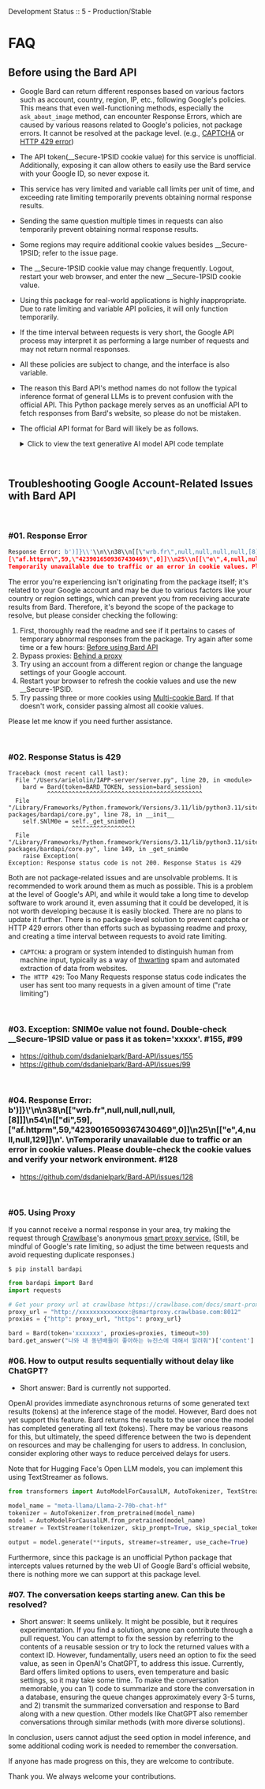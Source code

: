 Development Status :: 5 - Production/Stable

# FAQ

## Before using the Bard API
- Google Bard can return different responses based on various factors such as account, country, region, IP, etc., following Google's policies. This means that even well-functioning methods, especially the `ask_about_image` method, can encounter Response Errors, which are caused by various reasons related to Google's policies, not package errors. It cannot be resolved at the package level. (e.g., [CAPTCHA](https://en.wikipedia.org/wiki/CAPTCHA) or [HTTP 429 error](https://developer.mozilla.org/en-US/docs/Web/HTTP/Status/429))
- The API token(__Secure-1PSID cookie value) for this service is unofficial. Additionally, exposing it can allow others to easily use the Bard service with your Google ID, so never expose it.
- This service has very limited and variable call limits per unit of time, and exceeding rate limiting temporarily prevents obtaining normal response results.
- Sending the same question multiple times in requests can also temporarily prevent obtaining normal response results.
- Some regions may require additional cookie values besides __Secure-1PSID; refer to the issue page.
- The __Secure-1PSID cookie value may change frequently. Logout, restart your web browser, and enter the new __Secure-1PSID cookie value.
- Using this package for real-world applications is highly inappropriate. Due to rate limiting and variable API policies, it will only function temporarily.
- If the time interval between requests is very short, the Google API process may interpret it as performing a large number of requests and may not return normal responses.
- All these policies are subject to change, and the interface is also variable.
- The reason this Bard API's method names do not follow the typical inference format of general LLMs is to prevent confusion with the official API. This Python package merely serves as an unofficial API to fetch responses from Bard's website, so please do not be mistaken.
- The official API format for Bard will likely be as follows.
  <details>
  <summary>Click to view the text generative AI model API code template</summary>
  
  ```python
  bard.configure(api_key='YOUR_API_KEY')
  
  models = [m for m in palm.list_models() if 'generateText' in m.supported_generation_methods]
  model = models[0].name
  print(model)
  
  prompt = "Who are you?"
  
  completion = bard.generate_text(
      model=model,
      prompt=prompt,
      temperature=0,
      # The maximum length of the response
      max_output_tokens=800,
  )
  ```
  </details>



<br>

## Troubleshooting Google Account-Related Issues with Bard API

<br>

### #01. Response Error
```python
Response Error: b')]}\\'\\n\\n38\\n[[\"wrb.fr\",null,null,null,null,[8]]]\\n54\\n[[\"di\",59],
[\"af.httprm\",59,\"4239016509367430469\",0]]\\n25\\n[[\"e\",4,null,null,129]]\\n'. 
Temporarily unavailable due to traffic or an error in cookie values. Please double-check the cookie values and verify your network environment.
```

The error you're experiencing isn't originating from the package itself; it's related to your Google account and may be due to various factors like your country or region settings, which can prevent you from receiving accurate results from Bard. Therefore, it's beyond the scope of the package to resolve, but please consider checking the following:

1. First, thoroughly read the readme and see if it pertains to cases of temporary abnormal responses from the package. Try again after some time or a few hours: [Before using Bard API](https://github.com/dsdanielpark/Bard-API/blob/main/README.md#before-using-the-bard-api)
2. Bypass proxies: [Behind a proxy](https://github.com/dsdanielpark/Bard-API#behind-a-proxy)
3. Try using an account from a different region or change the language settings of your Google account.
4. Restart your browser to refresh the cookie values and use the new __Secure-1PSID.
5. Try passing three or more cookies using [Multi-cookie Bard](https://github.com/dsdanielpark/Bard-API/blob/main/documents/README_DEV.md#multi-cookie-bard). If that doesn't work, consider passing almost all cookie values.

Please let me know if you need further assistance.

<br>

### #02. Response Status is 429

```
Traceback (most recent call last):
  File "/Users/arielolin/IAPP-server/server.py", line 20, in <module>
    bard = Bard(token=BARD_TOKEN, session=bard_session)
           ^^^^^^^^^^^^^^^^^^^^^^^^^^^^^^^^^^^^^^^^^^^^
  File "/Library/Frameworks/Python.framework/Versions/3.11/lib/python3.11/site-packages/bardapi/core.py", line 78, in __init__
    self.SNlM0e = self._get_snim0e()
                  ^^^^^^^^^^^^^^^^^^
  File "/Library/Frameworks/Python.framework/Versions/3.11/lib/python3.11/site-packages/bardapi/core.py", line 149, in _get_snim0e
    raise Exception(
Exception: Response status code is not 200. Response Status is 429
```

Both are not package-related issues and are unsolvable problems. It is recommended to work around them as much as possible. This is a problem at the level of Google's API, and while it would take a long time to develop software to work around it, even assuming that it could be developed, it is not worth developing because it is easily blocked. There are no plans to update it further. There is no package-level solution to prevent captcha or HTTP 429 errors other than efforts such as bypassing readme and proxy, and creating a time interval between requests to avoid rate limiting.
- `CAPTCHA`: a program or system intended to distinguish human from machine input, typically as a way of [thwarting](https://www.google.com/search?sca_esv=573532060&sxsrf=AM9HkKmd5Faz1q0x4sLsgIG3VgVR9V18iA:1697335053753&q=thwarting&si=ALGXSlbSiMNWMsv5Y0U_0sBS8EWzwSlNZdPczeDdDqrhgxYO86hMDzIqBVTJp6ZKxKdXeVsCSihVIJAH_MROqwPM7RtQB0OoEA%3D%3D&expnd=1) spam and automated extraction of data from websites.
- `The HTTP 429`: Too Many Requests response status code indicates the user has sent too many requests in a given amount of time ("rate limiting")

<br>

### #03. Exception: SNlM0e value not found. Double-check __Secure-1PSID value or pass it as token='xxxxx'. #155, #99
- https://github.com/dsdanielpark/Bard-API/issues/155
- https://github.com/dsdanielpark/Bard-API/issues/99

<br>

### #04. Response Error: b')]}\\'\\n\\n38\\n[[\"wrb.fr\",null,null,null,null,[8]]]\\n54\\n[[\"di\",59],[\"af.httprm\",59,\"4239016509367430469\",0]]\\n25\\n[[\"e\",4,null,null,129]]\\n'. \nTemporarily unavailable due to traffic or an error in cookie values. Please double-check the cookie values and verify your network environment. #128
- https://github.com/dsdanielpark/Bard-API/issues/128

<br>

### #05. Using Proxy
If you cannot receive a normal response in your area, try making the request through [Crawlbase](https://crawlbase.com/)'s anonymous [smart proxy service.](https://crawlbase.com/docs/smart-proxy/get/) (Still, be mindful of Google's rate limiting, so adjust the time between requests and avoid requesting duplicate responses.)

```
$ pip install bardapi
```

```python
from bardapi import Bard
import requests

# Get your proxy url at crawlbase https://crawlbase.com/docs/smart-proxy/get/
proxy_url = "http://xxxxxxxxxxxxxx:@smartproxy.crawlbase.com:8012" 
proxies = {"http": proxy_url, "https": proxy_url}

bard = Bard(token='xxxxxxx', proxies=proxies, timeout=30)
bard.get_answer("나와 내 동년배들이 좋아하는 뉴진스에 대해서 알려줘")['content']
```


### #06. How to output results sequentially without delay like ChatGPT?

- Short answer: Bard is currently not supported.

OpenAI provides immediate asynchronous returns of some generated text results (tokens) at the inference stage of the model. However, Bard does not yet support this feature. Bard returns the results to the user once the model has completed generating all text (tokens). There may be various reasons for this, but ultimately, the speed difference between the two is dependent on resources and may be challenging for users to address. In conclusion, consider exploring other ways to reduce perceived delays for users.

Note that for Hugging Face's Open LLM models, you can implement this using TextStreamer as follows.


```python
from transformers import AutoModelForCausalLM, AutoTokenizer, TextStreamer

model_name = "meta-llama/Llama-2-70b-chat-hf"
tokenizer = AutoTokenizer.from_pretrained(model_name)
model = AutoModelForCausalLM.from_pretrained(model_name)
streamer = TextStreamer(tokenizer, skip_prompt=True, skip_special_tokens=True)

output = model.generate(**inputs, streamer=streamer, use_cache=True)
```

Furthermore, since this package is an unofficial Python package that intercepts values returned by the web UI of Google Bard's official website, there is nothing more we can support at this package level.

### #07. The conversation keeps starting anew. Can this be resolved?

- Short answer: It seems unlikely. It might be possible, but it requires experimentation. If you find a solution, anyone can contribute through a pull request.
You can attempt to fix the session by referring to the contents of a reusable session or try to lock the returned values with a context ID. However, fundamentally, users need an option to fix the seed value, as seen in OpenAI's ChatGPT, to address this issue. Currently, Bard offers limited options to users, even temperature and basic settings, so it may take some time. To make the conversation memorable, you can 1) code to summarize and store the conversation in a database, ensuring the queue changes approximately every 3-5 turns, and 2) transmit the summarized conversation and response to Bard along with a new question. Other models like ChatGPT also remember conversations through similar methods (with more diverse solutions).

In conclusion, users cannot adjust the seed option in model inference, and some additional coding work is needed to remember the conversation.

If anyone has made progress on this, they are welcome to contribute.

Thank you. We always welcome your contributions.
